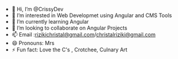 - 👋 Hi, I’m @CrissyDev
- 👀 I’m interested in Web Developmet using Angular and CMS Tools
- 🌱 I’m currently learning  Angular
- 💞️ I’m looking to collaborate on  Angular Projects
- 📫 Email :rizikichristal@gmail.com/christalriziki@gmail.com
- 😄 Pronouns: Mrs
- ⚡ Fun fact: Love the C's , Crotchee, Culnary Art

<!---
CrissyDev/CrissyDev is a ✨ special ✨ repository because its `README.md` (this file) appears on your GitHub profile.
You can click the Preview link to take a look at your changes.
--->
